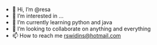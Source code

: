 - 👋 Hi, I’m @resa
- 👀 I’m interested in ...
- 🌱 I’m currently learning python and java 
- 💞️ I’m looking to collaborate on anything and everything 
- 📫 How to reach me rswidins@hotmail.com

<!---
reza369q/reza369q is a ✨ special ✨ repository because its `README.md` (this file) appears on your GitHub profile.
You can click the Preview link to take a look at your changes.
--->
